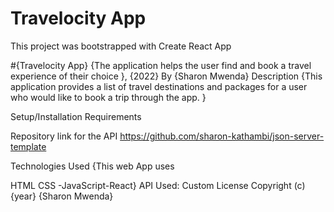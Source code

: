 # Travelocity App
This project was bootstrapped with Create React App

#{Travelocity App}
{The application helps the user find and book a travel experience of their choice }, {2022}
By {Sharon Mwenda}
Description
{This application provides a list of travel destinations and packages for a user who would like to book a trip through the app. }

Setup/Installation Requirements


Repository link for the API
https://github.com/sharon-kathambi/json-server-template

Technologies Used
{This web App uses

HTML
CSS -JavaScript-React} API Used: Custom
License
Copyright (c) {year} {Sharon Mwenda}
